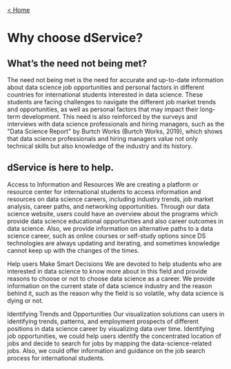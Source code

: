 <a href="{{ site.baseurl }}/home">< Home</a>

# Why choose dService?

## What’s the need not being met?

The need not being met is the need for accurate and up-to-date information about data science job opportunities and personal factors in different countries for international students interested in data science. These students are facing challenges to navigate the different job market trends and opportunities, as well as personal factors that may impact their long-term development. This need is also reinforced by the surveys and interviews with data science professionals and hiring managers, such as the "Data Science Report" by Burtch Works (Burtch Works, 2019), which shows that data science professionals and hiring managers value not only technical skills but also knowledge of the industry and its history.

## dService is here to help. 

Access to Information and Resources
We are creating a platform or resource center for international students to access information and resources on data science careers, including industry trends, job market analysis, career paths, and networking opportunities. Through our data science website, users could have an overview about the programs which provide data science educational opportunities and also career outcomes in data science. Also, we provide information on alternative paths to a data science career, such as online courses or self-study options since DS technologies are always updating and iterating, and sometimes knowledge cannot keep up with the changes of the times.

Help users Make Smart Decisions
We are devoted to help students who are interested in data science to know more about in this field and provide reasons to choose or not to choose data science as a career. We provide information on the current state of data science industry and the reason behind it, such as the reason why the field is so volatile, why data science is dying or not.

Identifying Trends and Opportunities
Our visualization solutions can users in identifying trends, patterns, and employment prospects of different positions in data science career by visualizing data over time. Identifying job opportunities, we could help users identify the concentrated location of jobs and decide to search for jobs by mapping the data-science-related jobs. Also, we could offer information and guidance on the job search process for international students.